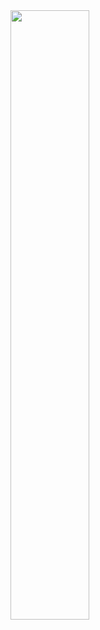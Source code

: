 <!-- ![Alt Text](https://media.giphy.com/media/8gQNjxnRS57UY04Ha8/giphy.gif) -->
<!-- ![Alt Text](https://media.giphy.com/media/3rgXBB4ISbyROvUApO/giphy.gif) -->
<!-- ![Alt Text](https://media.giphy.com/media/9ZL5EhLHNCKDm/giphy.gif)
![Alt Text](https://media.giphy.com/media/3o7aCTfyhYawdOXcFW/giphy.gif) -->
<img src="https://media.giphy.com/media/3rgXBB4ISbyROvUApO/giphy.gif" align="center" width="50%" height="50%" />
